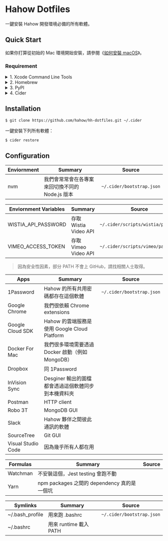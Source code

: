 # Hahow Dotfiles

一鍵安裝 Hahow 開發環境必備的所有軟體。

## Quick Start

如果你打算從初始的 Mac 環境開始安裝，請參閱《[如何安裝 macOS](https://support.apple.com/zh-tw/HT204904)》。

### Requirement

<details>
    <summary>1. Xcode Command Line Tools</summary>

```sh
$ xcode-select --install
```

</details>

<details>
    <summary>2. Homebrew</summary>

```sh
$ /usr/bin/ruby -e "$(curl -fsSL https://raw.githubusercontent.com/Homebrew/install/master/install)"
```

</details>

<details>
    <summary>3. PyPI</summary>

To install pip, securely download [get-pip.py](https://bootstrap.pypa.io/get-pip.py):

```sh
$ curl https://bootstrap.pypa.io/get-pip.py -o get-pip.py
```

Inspect `get-pip.py` for any malevolence. Then run the following:

```sh
$ sudo python get-pip.py
```

</details>

<details>
    <summary>4. Cider</summary>

```sh
$ sudo pip install -U cider
```

</details>

## Installation

```sh
$ git clone https://github.com/hahow/hh-dotfiles.git ~/.cider
```

一鍵安裝下列所有軟體：

```sh
$ cider restore
```

## Configuration

| Enviornment | Summary | Source |
| --- | --- | --- |
| nvm | 我們會常常會在各專案來回切換不同的 Node.js 版本 | `~/.cider/bootstrap.json` |

| Enviornment Variables | Summary | Source |
| --- | --- | --- |
| WISTIA_API_PASSWORD | 存取 Wistia Video API | `~/.cider/scripts/wistia/path.sh` |
| VIMEO_ACCESS_TOKEN | 存取 Vimeo Video API | `~/.cider/scripts/vimeo/path.sh` |

> 因為安全性因素，部分 PATH 不會上 GitHub，請找相關人士取得。

| Apps | Summary | Source |
| --- | --- | --- |
| 1Password | Hahow 的所有共用密碼都存在這個軟體 | `~/.cider/bootstrap.json` |
| Google Chrome | 我們很依賴 Chrome extensions | |
| Google Cloud SDK | Hahow 的雲端服務是使用 Google Cloud Platform | |
| Docker For Mac | 我們很多環境需要透過 Docker 啟動（例如 MongoDB） | |
| Dropbox | 同 1Password | |
| InVision Sync | Desginer 輸出的圖檔都會透過這個軟體同步到本機資料夾 | |
| Postman | HTTP client | |
| Robo 3T | MongoDB GUI | |
| Slack | Hahow 夥伴之間彼此通訊的軟體 | |
| SourceTree | Git GUI | |
| Visual Studio Code | 因為幾乎所有人都在用 | |

| Formulas | Summary | Source |
| --- | --- | --- |
| Watchman | 不安裝這個，Jest testing 會跑不動 | |
| Yarn | npm packages 之間的 dependency 真的是一個坑 | |

| Symlinks | Summary | Source |
| --- | --- | --- |
| ~/.bash_profile | 用來跑 .bashrc | `~/.cider/bootstrap.json` |
| ~/.bashrc | 用來 runtime 載入 PATH | |